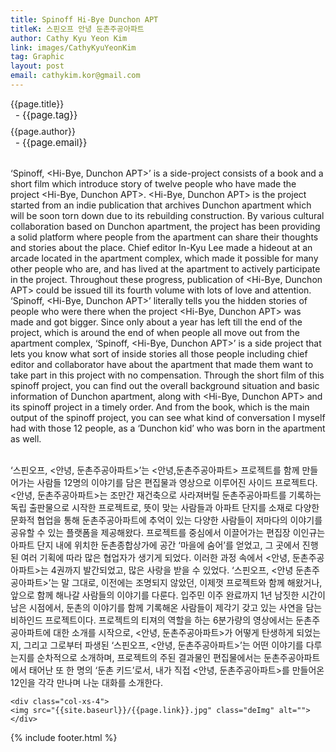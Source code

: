 ```yaml
---
title: Spinoff Hi-Bye Dunchon APT
titleK: 스핀오프 안녕 둔촌주공아파트
author: Cathy Kyu Yeon Kim
link: images/CathyKyuYeonKim
tag: Graphic
layout: post
email: cathykim.kor@gmail.com
---	
```


<div class="container">

<div class="deDep">
{{page.title}}<br>
<p style="font-size:15px; margin:0px; padding:0px 0px 0px 8px; margin:0px 0px 8px 0px;">- {{page.tag}}</p>
{{page.author}}<br>
<p style="font-size:15px; margin:0px; padding:0px 0px 0px 8px;">- {{page.email}}</p>
</div>

<br>

<div class="det lato">

<!--영문-->

‘Spinoff, <Hi-Bye, Dunchon APT>’ is a side-project consists of a book and a short film which introduce story of twelve people who have made the project <Hi-Bye, Dunchon APT>. <Hi-Bye, Dunchon APT> is the project started from an indie publication that archives Dunchon apartment which will be soon torn down due to its rebuilding construction. By various cultural collaboration based on Dunchon apartment, the project has been providing a solid platform where people from the apartment can share their thoughts and stories about the place. Chief editor In-Kyu Lee made a hideout at an arcade located in the apartment complex, which made it possible for many other people who are, and has lived at the apartment to actively participate in the project. Throughout these progress, publication of <Hi-Bye, Dunchon APT> could be issued till its fourth volume with lots of love and attention. 
‘Spinoff, <Hi-Bye, Dunchon APT>’ literally tells you the hidden stories of people who were there when the project <Hi-Bye, Dunchon APT> was made and got bigger. Since only about a year has left till the end of the project, which is around the end of when people all move out from the apartment complex, ‘Spinoff, <Hi-Bye, Dunchon APT>’ is a side project that lets you know what sort of inside stories all those people including chief editor and collaborator have about the apartment that made them want to take part in this project with no compensation. Through the short film of this spinoff project, you can find out the overall background situation and basic information of  Dunchon apartment, along with <Hi-Bye, Dunchon APT> and its spinoff project in a timely order. And from the book, which is the main output of the spinoff project, you can see what kind of conversation I myself had with those 12 people, as a ‘Dunchon kid’ who was born in the apartment as well.

<!--영문-->

</div>


<div class="noto">
<!--국문-->

<br>
‘스핀오프, <안녕, 둔촌주공아파트>’는 <안녕,둔촌주공아파트> 프로젝트를 함께 만들어가는 사람들 12명의 이야기를 담은 편집물과 영상으로 이루어진 사이드 프로젝트다. <안녕, 둔촌주공아파트>는 조만간 재건축으로 사라져버릴 둔촌주공아파트를 기록하는 독립 출판물으로 시작한 프로젝트로, 뜻이 맞는 사람들과 아파트 단지를 소재로 다양한 문화적 협업을 통해 둔촌주공아파트에 추억이 있는 다양한 사람들이 저마다의 이야기를 공유할 수 있는 플랫폼을 제공해왔다. 프로젝트를 중심에서 이끌어가는 편집장 이인규는 아파트 단지 내에 위치한 둔촌종합상가에 공간 ‘마을에 숨어’를 얻었고, 그 곳에서 진행된 여러 기획에 따라 많은 협업자가 생기게 되었다. 이러한 과정 속에서 <안녕, 둔촌주공아파트>는 4권까지 발간되었고, 많은 사랑을 받을 수 있었다. 
‘스핀오프, <안녕 둔촌주공아파트>’는 말 그대로, 이전에는 조명되지 않았던, 이제껏 프로젝트와 함께 해왔거나, 앞으로 함께 해나갈 사람들의 이야기를 다룬다. 입주민 이주 완료까지 1년 남짓한 시간이 남은 시점에서, 둔촌의 이야기를 함께 기록해온 사람들이 제각기 갖고 있는 사연을 담는 비하인드 프로젝트이다. 프로젝트의 티져의 역할을 하는 6분가량의 영상에서는 둔촌주공아파트에 대한 소개를 시작으로, <안녕, 둔촌주공아파트>가 어떻게 탄생하게 되었는지, 그리고 그로부터 파생된 ‘스핀오프, <안녕, 둔촌주공아파트>’는 어떤 이야기를 다루는지를 순차적으로 소개하며, 프로젝트의 주된 결과물인 편집물에서는 둔촌주공아파트에서 태어난 또 한 명의 ‘둔촌 키드’로서, 내가 직접 <안녕, 둔촌주공아파트>를 만들어온 12인을 각각 만나며 나눈 대화를 소개한다. 

<!--국문-->

</div>

<div class="row noto">
	
	<div class="col-xs-4">
	<img src="{{site.baseurl}}/{{page.link}}.jpg" class="deImg" alt=""></div>
	
</div>

	

</div> 

{% include footer.html %}